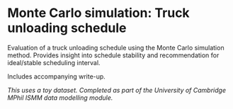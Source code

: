 # Monte Carlo simulation: Truck unloading schedule

Evaluation of a truck unloading schedule using the Monte Carlo simulation method. Provides insight into schedule stability and recommendation for ideal/stable scheduling interval.

Includes accompanying write-up.

*This uses a toy dataset. Completed as part of the University of Cambridge MPhil ISMM data modelling module.*
